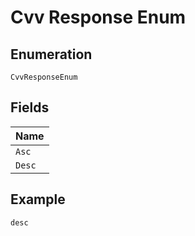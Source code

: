 
# Cvv Response Enum

## Enumeration

`CvvResponseEnum`

## Fields

| Name |
|  --- |
| `Asc` |
| `Desc` |

## Example

```
desc
```

